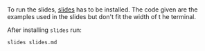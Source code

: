 #

To run the slides, [slides](https://github.com/maaslalani/slides) has to be installed. The code given are the examples used in the slides but don't fit the width of t he terminal.

After installing `slides` run:

```bash
slides slides.md 
```
